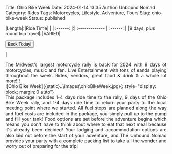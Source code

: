 Title: Ohio Bike Week
Date: 2024-01-14 13:35
Author: Unbound Nomad
Category: Rides
Tags: Motorcycles, Lifestyle, Adventure, Tours
Slug: ohio-bike-week
Status: published

|Length|:|Ride Time| |
| :------: |:| :------------- | :------: |
|9 days, plus round trip travel|:|VARIED|<FORM><INPUT TYPE="button" VALUE="Book Today!" onClick="parent.location='mailto:unboundnomad@unboundnomad.com?subject=Booking Request: Ohio Bike Week'"></FORM>|
<br>
<div style="text-align: justify">The Midwest's largest motorcycle rally is back for 2024 with 9 days of motorcycles, music and fen. Live Entertainment with tons of eands playing throughout the week. Rides, vendors, great food & drink & a whole lot more!!!</div>
![Ohio Bike Week]({static}..\images\ohioBikeWeek.jpg){: style="display: block; margin: 0 auto"} 
<div style="text-align: justify">This package includes 1-4 days ride time to the rally, 9 days of the Ohio Bike Week rally, and 1-4 days ride time to return your party to the local meeting point where we started. All fuel stops are planned along the way and fuel costs are included in the package, you simply pull up to the pump and fill your tank! Food options are set before the adventure begins which means you don't have to think about where to eat that next meal because it's already been decided! Your lodging and accommodation options are also laid out before the start of your adventure, and The Unbound Nomad provides your party with a complete packing list to take all the wonder and worry out of preparing for the trip!</div>